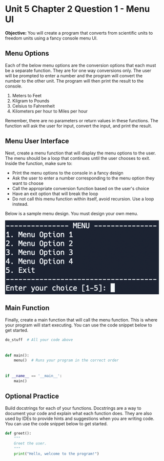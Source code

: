 # Unit 5 Chapter 2 Question 1 - Menu UI

**Objective:** You will create a program that converts from scientific units to freedom units using a fancy console menu UI.

## Menu Options

Each of the below menu options are the conversion options that each must be a separate function. They are for one way conversions only. The user will be prompted to enter a number and the program will convert the number to the other unit. The program will then print the result to the console.

1. Meters to Feet
2. Kilgram to Pounds
3. Celsius to Fahrenheit
4. Kilometers per hour to Miles per hour

Remember, there are no parameters or return values in these functions. The function will ask the user for input, convert the input, and print the result.

## Menu User Interface

Next, create a menu function that will display the menu options to the user. The menu should be a loop that continues until the user chooses to exit. Inside the function, make sure to:

- Print the menu options to the console in a fancy design
- Ask the user to enter a number corresponding to the menu option they want to choose
- Call the appropriate conversion function based on the user's choice
- Have an exit option that will break the loop
- Do not call this menu function within itself, avoid recursion. Use a loop instead. 

Below is a sample menu design. You must design your own menu. 

![sample menu](sample-menu.png)

## Main Function

Finally, create a main function that will call the menu function. This is where your program will start executing. You can use the code snippet below to get started. 

```python
do_stuff  # All your code above


def main():
    menu()  # Runs your program in the correct order


if __name__ == '__main__':
    main()

```

## Optional Practice

Build docstrings for each of your functions. Docstrings are a way to document your code and explain what each function does. They are also used by IDEs to provide hints and suggestions when you are writing code.
You can use the code snippet below to get started. 

```python
def greet():
    """
    Greet the user.
    """
    print("Hello, welcome to the program!")
    
```
